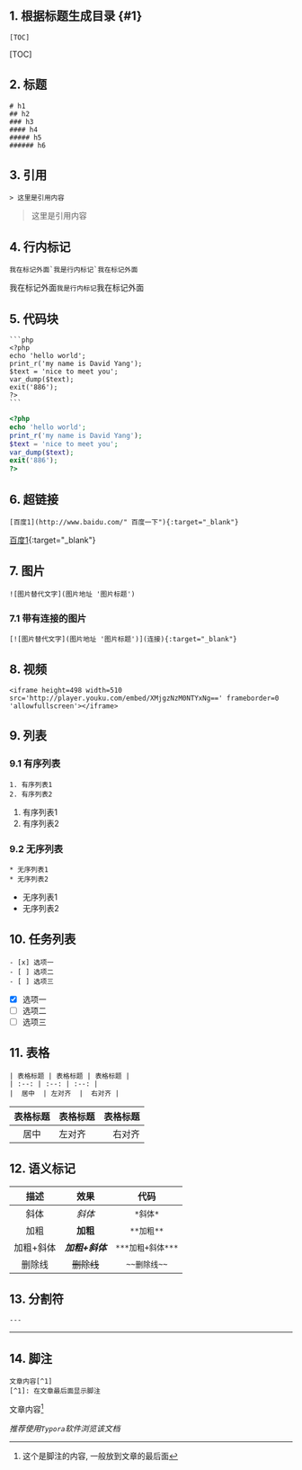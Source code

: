 ## 1. 根据标题生成目录 {#1}
```
[TOC]
```
[TOC]

## 2. 标题
```
# h1
## h2
### h3
#### h4
##### h5
###### h6
```

## 3. 引用
```
> 这里是引用内容
```
> 这里是引用内容

## 4. 行内标记
```
我在标记外面`我是行内标记`我在标记外面
```
我在标记外面`我是行内标记`我在标记外面

## 5. 代码块
	​```php
	<?php
	echo 'hello world';
	print_r('my name is David Yang');
	$text = 'nice to meet you';
	var_dump($text);
	exit('886');
	?>
	​```
```php
<?php
echo 'hello world';
print_r('my name is David Yang');
$text = 'nice to meet you';
var_dump($text);
exit('886');
?>
```

## 6. 超链接
```
[百度1](http://www.baidu.com/" 百度一下"){:target="_blank"}   
```
[百度1](http://www.baidu.com/ "百度一下"){:target="_blank"}  

## 7. 图片
```
![图片替代文字](图片地址 '图片标题')
```

### 7.1 带有连接的图片
```
[![图片替代文字](图片地址 '图片标题')](连接){:target="_blank"}
```

## 8. 视频
```
<iframe height=498 width=510 src='http://player.youku.com/embed/XMjgzNzM0NTYxNg==' frameborder=0 'allowfullscreen'></iframe>
```

## 9. 列表

### 9.1 有序列表
```
1. 有序列表1
2. 有序列表2
```
1. 有序列表1
2. 有序列表2

### 9.2 无序列表
```
* 无序列表1
* 无序列表2
```
* 无序列表1
* 无序列表2

## 10. 任务列表
```
- [x] 选项一
- [ ] 选项二
- [ ] 选项三
```

- [x] 选项一
- [ ] 选项二
- [ ] 选项三

## 11. 表格
```
| 表格标题 | 表格标题 | 表格标题 |
| :--: | :--: | :--: |
|  居中  | 左对齐  |  右对齐 |
```
| 表格标题 | 表格标题 | 表格标题 |
| :--: | :--- | ---: |
|  居中  | 左对齐  |  右对齐 |

## 12. 语义标记
|  描述   |     效果      |      代码       |
| :---: | :---------: | :-----------: |
|  斜体   |    *斜体*     |    `*斜体*`     |
|  加粗   |   **加粗**    |   `**加粗**`    |
| 加粗+斜体 | ***加粗+斜体*** | `***加粗+斜体***` |
|  删除线  |   ~~删除线~~   |   `~~删除线~~`   |

## 13. 分割符
```
---
```
---

## 14. 脚注
```
文章内容[^1]
[^1]: 在文章最后面显示脚注
```
文章内容[^1]
[^1]: 这个是脚注的内容, 一般放到文章的最后面


*推荐使用`Typora`软件浏览该文档*



